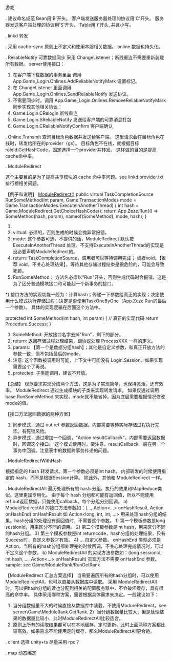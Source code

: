 
游戏

. 建议命名规范
  Bean用'B'开头。
  客户端发送服务器处理的协议用'C'开头。
  服务器发送客户端处理的协议用'S'开头。
  Table用't'开头, 并且小写。

. linkd 转发

. 采用 cache-sync
  原则上不定义和使用本服相关数据。
  online 数据也持久化。

. ReliableNotify 可靠数据同步
  采用 ChangeListener；断线重连不需要重新装载所有数据。
  server使用接口：
  1) 在客户端下载数据的事务里面 调用 App.Game_Login.Onlines.AddReliableNotifyMark 设置标记。
  2) 在 ChangeListener 里面调用 App.Game_Login.Onlines.SendReliableNotify 发送协议。
  3) 不需要同步时，调用 App.Game_Login.Onlines.RemoveReliableNotifyMark
  同步实现其他相关协议：
  1) Game.Login.CRelogin 断线重连
  2) Game.Login.SReliableNotify 发送给客户端的可靠消息打包
  3) Game.Login.CReliableNotifyConfirm 客户端确认

. Online.Transmit
  查询目标角色数据并发送给客户端。
  这里请求会在目标角色在线时，转发给所在的provider（gs）。
  目标角色不在线，就根据目标roleId.GetHashCode，固定选择一个provider并转发。
  这样做的目的是提高cache命中率。

. ModuleRedirect

  这个主要目的是为了提高共享模块的 cache 命中率问题。see linkd.provider.txt 排行榜相关问题。

  【例子和说明】
  [ModuleRedirect()]
  public virtual TaskCompletionSource<int> RunSomeMethod(int param, Game.TransactionModes mode = Game.TransactionModes.ExecuteInAnotherThread)
  {
    int hash = Game.ModuleRedirect.GetChoiceHashCode();
    return App.Zeze.Run(() => SomeMethod(hash, param), nameof(SomeMethod), mode, hash);
  }
  1) [ModuleRedirect()]: 注解声明，表明需要转发支持，去掉就不会被转发。
  2) virtual:            必须的，否则生成的时候会抛异常报错。
  3) mode:               这个参数可选，不提供的话，ModuleRedirect 默认按 ExecuteInAnotherThread 处理。不支持ExecuteInAnotherThread的实现是没必要声明ModuleRedirect的。
  4) return:             TaskCompletionSource<int>，调用者可以等待调用完成； 或者void。【推荐 void，不关心处理结果】。等待其他存储过程结束是很危险的，可能会导致死锁。
  5) RunSomeMethod：     方法名必须以"Run"开头，否则生成代码时会报错。这是为了区分普通模块接口和可能起一个新事务的接口。

  *) 接口方法的实现功能一般为：计算hash；传递一下参数给真正的实现；决定使用什么模式执行存储过程；决定是否使用TaskOneByOne（App.Zeze.Run的最后一个参数）。
     具体的实现逻辑在后面这个方法中。

  protected int SomeMethod(int hash, int param)
  {
    // 真正的实现代码
    return Procedure.Success;
  }
  1) SomeMethod: 开放接口名字去掉"Run"，剩下的部分。
  2) return:     返回存储过程处理结果，跟协议处理 ProcessXXX 一样的定义。
  3) params:    【第一个是数据分组hash】；其他是自定义参数，和真正开放方法的参数一致，但不包括最后的mode。
  4) 注意:       这个函数被调用时可能，上下文中可能没有 Login.Session。如果实现需要这个了再说。
  5) protected:  子类能调用，建议不开放。

  【总结】
   规范要求实现分成两个方法，这是为了实现简单，也保持灵活，还有效率。
   ModuleRedirect 通过生成模块的子类来实现转发请求。
   如果仅通过调用 base.RunSomeMethod 来实现，mode就不能省掉。因为底层需要根据情况修改mode的值。

   【接口方法返回数据的两种方案】
   1) 同步模式，通过 out ref 参数返回数据。内部需要等待实际存储过程执行完毕。有死锁风险。
   2) 异步模式，通过增加一个回调，"Action<int> resultCallback"。内部需要返回数据时，回调这个接口。
      这个模式使用时，要注意，resultCallback一般在另一个事务中回调。注意表中的数据跨事务传递的问题。

. ModuleRedirectWithHash

  根据指定的 hash 转发请求。第一个参数必须是int hash。
  内部转发的时候使用指定的 hash，而不是根据Session计算。
  除此外，其他和 ModuleRedirect 一样。

. ModuleRedirectAll
  遍历处理所有的 hash 分组。执行的效果和MapReduce类似。这里更加专用化。
  由于每个 hash 分组都可能有返回值，所以不能使用ref|out返回数据，只能使用callback。每个分组分别回调。
  a) ModuleRedirectAll 的接口方法参数如：(..., Action<...> onHashResult, Action onHashEnd)
    onHashResult 如 Action<long, int, int, ...> 用来处理hash分组的结果。hash分组的处理没有返回值时，不需要这个参数。
    1) 第一个模板参数是long sessionId，用来区分不同的调用。
    2) 第二个模板参数是int hash，用来区分不同的hash分组。
    3) 第三个模板参数是int returncode，hash分组的处理结果，只有Success时，自定义参数才有效。
    4) ... 自定义参数。
    onHashEnd 类型必须是 Action<ModuleRedirectAllContext>，当所有的hash分组都处理完的时候回调，不关心处理完成情况时，可以不定义这个参数。
  b) ModuleRedirectAll 的实现方法参数如：(long sessionId, int hash, ..., Action<...> onHashResult)
    实现方法不需要 onHashEnd 参数。
    sample: see Game/ModuleRank/RunGetRank

 【ModuleRedirect 汇总方案选择】
  当需要遍历所有的hash分组时，可以使用 ModuleRedirectAll，也可以直接从数据库中读取。
  采用 ModuleRedirectAll 时，可以把hash分组的读也分配到相关的配置服务器中，不会破坏缓存，具有很高的命中率。
  具体采用哪种方案，需要根据具体需求来决定。一般建议如下：
  1) 当分组数据量不大的时候直接从数据库中装载，不使用ModureRedirect。see server\Game\ModuleRank.GetRank.
  2）当分组数据量比较大，但是处理结果的数据量比较小，此时ModuleRedirectAll比较适合。
  3) 原则上所有的读取结果都可以在本地缓存，定时更新，此时上面两种方案都比较高效。如果需求不能使用定时缓存，那么ModuleRedirectAll更合适。

. client 选择 unity+ts
  尽量采用 rpc？

. map 动态绑定
